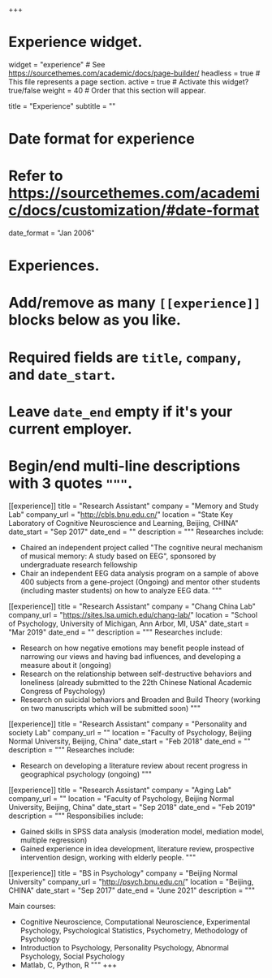 +++
# Experience widget.
widget = "experience"  # See https://sourcethemes.com/academic/docs/page-builder/
headless = true  # This file represents a page section.
active = true  # Activate this widget? true/false
weight = 40  # Order that this section will appear.

title = "Experience"
subtitle = ""

# Date format for experience
#   Refer to https://sourcethemes.com/academic/docs/customization/#date-format
date_format = "Jan 2006"

# Experiences.
#   Add/remove as many `[[experience]]` blocks below as you like.
#   Required fields are `title`, `company`, and `date_start`.
#   Leave `date_end` empty if it's your current employer.
#   Begin/end multi-line descriptions with 3 quotes `"""`.
[[experience]]
  title = "Research Assistant"
  company = "Memory and Study Lab"
  company_url = "http://cbls.bnu.edu.cn/"
  location = "State Key Laboratory of Cognitive Neuroscience and Learning, Beijing, CHINA"
  date_start = "Sep 2017"
  date_end = ""
  description = """
  Researches include:
  
  * Chaired an independent project called "The cognitive neural mechanism of musical memory: A study based on EEG", sponsored by undergraduate research fellowship
  * Chair an independent EEG data analysis program on a sample of above 400 subjects from a gene-project (Ongoing) and mentor other students (including master students) on how to analyze EEG data.
  """

[[experience]]
  title = "Research Assistant"
  company = "Chang China Lab"
  company_url = "https://sites.lsa.umich.edu/chang-lab/"
  location = "School of Psychology, University of Michigan, Ann Arbor, MI, USA"
  date_start = "Mar 2019"
  date_end = ""
  description = """
  Researches include:
  
  * Research on how negative emotions may benefit people instead of narrowing our views and having bad influences, and developing a measure about it (ongoing)
  * Research on the relationship between self-destructive behaviors and loneliness (already submitted to the 22th Chinese National Academic Congress of Psychology)
  * Research on suicidal behaviors and Broaden and Build Theory (working on two manuscripts which will be submitted soon)
  """

[[experience]]
  title = "Research Assistant"
  company = "Personality and society Lab"
  company_url = ""
  location = "Faculty of Psychology, Beijing Normal University, Beijing, China"
  date_start = "Feb 2018"
  date_end = ""
  description = """
  Researches include:
  
  * Research on developing a literature review about recent progress in geographical psychology (ongoing)
  """

[[experience]]
  title = "Research Assistant"
  company = "Aging Lab"
  company_url = ""
  location = "Faculty of Psychology, Beijing Normal University, Beijing, China"
  date_start = "Sep 2018"
  date_end = "Feb 2019"
  description = """
  Responsibilies include:
  
  * Gained skills in SPSS data analysis (moderation model, mediation model, multiple regression)
  * Gained experience in idea development, literature review,  prospective intervention design, working with elderly people.
  """

[[experience]]
  title = "BS in Psychology"
  company = "Beijing Normal University"
  company_url = "http://psych.bnu.edu.cn/"
  location = "Beijing, CHINA"
  date_start = "Sep 2017"
  date_end = "June 2021"
  description = """
  
  Main courses:
  
  * Cognitive Neuroscience, Computational Neuroscience, Experimental Psychology, Psychological Statistics, Psychometry, Methodology of Psychology
  * Introduction to Psychology, Personality Psychology, Abnormal Psychology, Social Psychology
  * Matlab, C, Python, R
  """
+++
